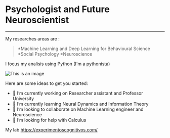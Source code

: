 # Psychologist and Future Neuroscientist 
---

My researches areas are : 
> *Machine Learning and Deep Learning for Behavioural Science
*Social Psychology
*Neuroscience

I focus my analisis using Python (I'm a pythonista)



![This is an image](https://upload.wikimedia.org/wikipedia/commons/thumb/c/c3/Python-logo-notext.svg/110px-Python-logo-notext.svg.png)




Here are some ideas to get you started:

- 🔭 I’m currently working on Researcher assistant and Professor University
- 🌱 I’m currently learning Neural Dynamics and Information Theory
- 👯 I’m looking to collaborate on Machine Learning engineer and Neuroscience
- 🤔 I’m looking for help with Calculus


My lab https://experimentoscognitivos.com/

